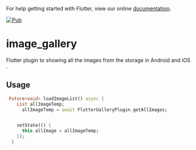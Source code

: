 For help getting started with Flutter, view our online
[documentation](https://flutter.io/).


[![Pub](https://img.shields.io/badge/Pub-0.1.1-orange.svg?style=flat-square)](https://pub.dartlang.org/packages/image_gallery)


# image_gallery

Flutter plugin to showing all the images from the storage in Android and iOS .

## Usage


```dart
 Future<void> loadImageList() async {
    List allImageTemp;
      allImageTemp = await FlutterGalleryPlugin.getAllImages;


    setState(() {
      this.allImage = allImageTemp;
    });
  }

```
